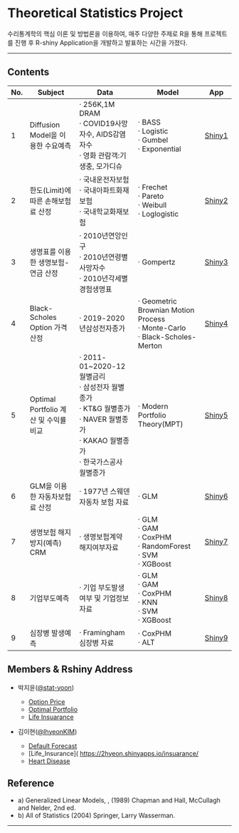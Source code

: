 # Theoretical Statistics Project 

수리통계학의 핵심 이론 및 방법론을 이용하여, 매주 다양한 주제로 R을 통해 프로젝트를 진행 후 R-shiny Application을 개발하고 발표하는 시간을 가졌다. 

***


## Contents


 No. | Subject | Data | Model | App |
| ------ | -- | -- |-----|------|
|  1 | Diffusion Model을 이용한 수요예측 |· 256K,1M DRAM<br>· COVID19사망자수, AIDS감염자수<br>· 영화 관람객:기생충, 모가디슈 | · BASS<br>· Logistic<br>· Gumbel<br>· Exponential | [Shiny1](https://ewhastat.shinyapps.io/demand_forecast/) |
| 2 | 한도(Limit)에 따른 손해보험료 산정 |· 국내운전자보험<br>· 국내아파트화재보험<br>· 국내학교화재보험 |· Frechet<br>· Pareto<br>· Weibull<br>· Loglogistic |  [Shiny2](https://ewhastat.shinyapps.io/nonlife_insurance)|
|  3 | 생명표를 이용한 생명보험-연금 산정  |· 2010년연앙인구<br>· 2010년연령별사망자수<br>· 2010년각세별경험생명표 | · Gompertz | [Shiny3](https://ewhastat.shinyapps.io/life_insurance/) |
|  4 | Black-Scholes Option 가격 산정 | · 2019-2020년삼성전자종가 |· Geometric Brownian Motion Process<br>· Monte-Carlo<br>· Black-Scholes-Merton | [Shiny4]( https://2hyeon.shinyapps.io/asian_option_price/) |
|  5 | Optimal Portfolio 계산 및 수익률 비교  |· 2011-01~2020-12 월별금리<br>· 삼성전자 월별종가<br>· KT&G 월별종가<br>· NAVER 월별종가<br>· KAKAO 월별종가<br>· 한국가스공사 월별종가 |· Modern Portfolio Theory(MPT)| [Shiny5](https://soohyeonlee.shinyapps.io/Optimal_Portfoliio/?_ga=2.54491947.2032026875.1633944412-1419575806.1633341072) |
|  6 | GLM을 이용한 자동차보험료 산정 | · 1977년 스웨덴 자동차 보험 자료 | · GLM | [Shiny6](https://2hyeon.shinyapps.io/Car_Insurance/?_ga=2.231842646.890041282.1646883062-891940177.1646883062) |
|  7 | 생명보험 해지방지(예측) CRM | · 생명보험계약 해지여부자료 | · GLM<br>· GAM<br>· CoxPHM<br>· RandomForest<br>· SVM<br>· XGBoost | [Shiny7](https://ewhastat.shinyapps.io/insurance_cancel/) |
| 8 | 기업부도예측 | · 기업 부도발생 여부 및 기업정보 자료 | · GLM<br>· GAM<br>· CoxPHM<br>· KNN<br>· SVM<br>· XGBoost  | [Shiny8](https://ewhastat.shinyapps.io/bankruptcy/) |
|  9 | 심장병 발생예측 | · Framingham 심장병 자료 | · CoxPHM<br>· ALT | [Shiny9](https://soohyeonlee.shinyapps.io/Heart_Disease/) |




## Members & Rshiny Address
* 박지윤([@stat-yoon](https://github.com/stat-yoon))
  * [Option Price](https://stat-jyp.shinyapps.io/option_price/)
  * [Optimal Portfolio](https://stat-jyp.shinyapps.io/project_portfolio/)
  * [Life Insuarance](https://stat-jyp.shinyapps.io/life_insuarance/)

* 김이현([@IhyeonKIM](https://github.com/IhyeonKIM))
  * [Default Forecast](https://2hyeon.shinyapps.io/bankruptcy)
  * [Life_Insurance]( https://2hyeon.shinyapps.io/insuarance/
  * [Heart Disease](https://2hyeon.shinyapps.io/heart_disease)


## Reference

* a)  Generalized Linear Models, , (1989) Chapman and Hall, McCullagh and Nelder,  2nd ed.
* b)  All of Statistics (2004) Springer, Larry Wasserman.


***



